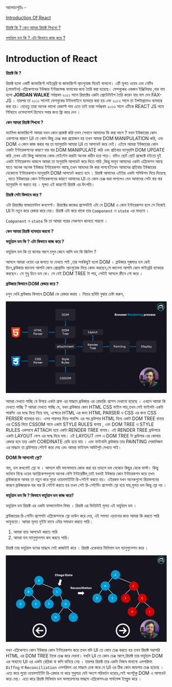 আলোচ্যসুচিঃ -

[Introduction Of React](#introduction)

[রিয়াক্ট কি ? কেন আমরা রিয়াক্ট শিখবো ?](#রিয়াক্ট)

[ভার্চুয়াল ডম কি ? এটা কিভাবে কাজ করে ?](#ভার্চুয়াল)

# Introduction of React

**রিয়াক্ট কি ?**

রিয়াক্ট হলো একটি জাভাস্ক্রিপ্ট লাইব্রেরি যা জাভাস্ক্রিপ্ট ল্যাংগুয়েজ দিয়েই বানানো। এটি মূলত ওয়েব এবং নেটিব (মোবাইল) এপ্লিকেশনের ইউজার ইন্টারফেজ বানানোর জন্য তৈরি করা হয়েছে। ফেসবুকের একজন ইঞ্জিনিয়ার ,যার নাম হলো **JORDAN WALKE** সর্বপ্রথম ২০১১ সালে রিয়াক্টের একটা প্রোটোটাইপ তৈরি করেন যার নাম দেন FAX-JS । তারপর তা ২০১১ সালেই ফেসবুকের টাইমলাইনে ব্যাবহার করা হয় এবং ২০১২ সালে তা ইন্সটাগ্রামেও ব্যাবহার করা হয়। যেহেতু তারা অনেক ভালো রেজাল্ট পায় এতে তাই তারা সর্বপ্রথম ২০১৩ সালে এটিকে REACT JS নামে গিটহাবে ওপেনসোর্স হিসেবে সবার জন্য ফ্রি করে দেন ।

**কেন আমরা রিয়াক্ট শিখবো ?**

ভ্যানিলা জাভাস্ক্রিপ্টে আমরা যখন কোন প্রজেক্ট করি তখন সেখানে আমাদের কি করা লাগে ? যখন ইউজারের কোন একশনের কারণে UI তে কোন কিছু চেঞ্জ করা প্রয়োজন হয় তখন আমরা DOM MANIPULATION করি, এবং DOM এ কোন কাজ করার পর তা ম্যানুয়ালি আমারা UI তে আপডেট করে দেই। এইযে আমরা ইউজারের কোন একটা ইন্টারেকশনের কারণে বার বার DOM MANIPULATE করি এবং প্রতিবার ম্যানুয়ালি DOM UPDATE করি ,তখন এটা কিন্তু আমাদের কোড মেইন্টেন করাটা অনেক কঠিন হয়ে পড়ে। যদিও ছোট ছোট প্রজেক্টে হইতো দুই একটা ইন্টারেকশন থাকলে আমরা তা ম্যনুয়ালি আপডেট করে দিতে পারি ,কিন্তু ভাবুন আমাদের একটা এপ্লিকেশন আছে যাতে অনেক অনেক ইউজার ইন্টারেকশন আছে,তখন আমদের কি করা লাগবে?তখন আমাদের প্রতিবার ইউজারের যেকোনো ইন্টারেকশনে ম্যানুয়ালি DOM আপডেট করতে হবে । রিয়াক্ট আমাদের এইটার একটা সলিউশন দিয়ে দিয়েছে , যাতে ইউজারের কোন ইন্টারেকশনের কারণে আমাদের UI তে কোন চেঞ্জ করা লাগলেও যেন আমাদের সেটা বার বার ম্যানুয়ালি না করতে হয় । মূলত এই কারণেই রিয়াক্ট এর উৎপত্তি।

**রিয়াক্ট সেটা কিভাবে করে ?**

এটা রিয়াক্টের ফান্ডামেন্টাল কনসেপ্ট। রিয়াক্টের কাজের প্রসেসটাই এটা যে DOM এ কোন ইন্টারেকশন হলে সে নিজেই UI টা নতুন করে রেন্ডার করে দেয়। রিয়াক্ট এটা করে থাকে তার `Component` ও `state` এর মাধ্যমে ।

`Component` ও `state` কি তা আমরা পরের সেকশনে জানতে পারবো ।

**কেন আমরা রিয়াক্ট ব্যাবহার করবো ?**

**ভার্চুয়াল ডম কি ? এটা কিভাবে কাজ করে ?**

ভার্চুয়াল ডম কি তা জানার আগে চলুন জেনে আসি ডম কি জিনিস ?

আসলে আমরা ওয়েব এর জগতে যা দেখতে পাই ,তার সবকিছুই হলো DOM । ব্রাউজার সুধ্মমাত্র ডম কেই চিনে,ব্রাউজার জানেনা আপনি কোন প্রোগ্রামিং ল্যাংগুয়েজ দিয়ে কোড করছেন,সে জানেনা আপনি কোন লাইব্রেরি ব্যাবহার করছেন। সে শুধু চিনে ডম কে। সে যেই DOM TREE টা পায়, সেটাই আসলে স্ক্রীনে শো করে ।

**ব্রাউজার কিভাবে DOM রেন্ডার করে ?**

চলুন দেখি ব্রাউজার কিভাবে DOM কে রেন্ডার করায় । নিচের ছবিটা বুঝার চেষ্টা করুন,

![DOM-TREE](./assets/images/DOM.png)

আমরা দেখতে পাচ্ছি যে উপরে একটা গ্রাফ এর মাদ্ধমে ব্রাউজার এর রেন্ডারিং প্রসেস দেখানো হয়েছে । এখানে আমরা কি দেখতে পাচ্ছি ? আমরা দেখতে পাচ্ছি যে, যখন ব্রাউজার কোন HTML CSS ফাইল পায়,তখন সেই ফাইলটা একটা পারসিং এর মদ্ধে দিয়ে নিয়ে যায়, এক্ষেত্রে HTML এর জন্য HTML PARSER ও CSS এর জন্য CSS PERSER ব্যাবহার হয়। এসব পারসার দিয়ে পারসিং এর পর ব্রাউসার HTML দিয়ে একটা DOM TREE বানায় এর CSS দিয়ে CSSOM নামে একটা STYLE RULES বানায় , এবং DOM TREE ও STYLE RULES একসাথে ATTACH হয়ে একটা RENDER TREE বানায়। এই RENDER TREE ব্রাউসারে একটা LAYOUT ফেস এর মদ্ধে দিয়ে যায়। এই LAYOUT ফেস এ DOM TREE টা ব্রাউসার এর কোথায় রেন্ডার হবে তার একটা CORDINATE রেডি হয়ে যায় । এবং ফাইনালি ব্রাউজার তার PAINTING মেকানিজম এর মাদ্ধমে তা ব্রাউসারে পেইন্ট করে দেয় এবং আমরা ফাইনাল আউটপুট দেখতে পাই।

**DOM কি আসলেই স্লো?**

নাহ, ডম কখনোই স্লো না । আসলে যদি ভালোভাবে কোড করা হয় তাহলে ডম যেকোন কিছুর থেকে ফাস্ট। কিন্তু বর্তমান বিশ্বে ওয়েব অ্যাপ্লিকেশনগুলো অনেক বেশি ইন্টারেক্টিভ,তাই যখনই ইউজার কোন ইন্টারেকশন করে তখন ব্রাউজারকে আবার তা নতুন করে পুরো ওয়েবসাইটটা রি-পেইন্ট করতে হয়। এইরকম যখন অনেকগুলো রিয়াকশনের কারনে ব্রাউজারকে বার বার রি পেইন্ট করতে হয় তখন সেই রি-পেইন্টিং প্রসেসটা স্লো হয়ে যায়,মুলত ডম কিন্তু স্লো নয় ।

**ভার্চুয়াল ডম কি ? কিভাবে ভার্চুয়াল ডম কাজ করে?**

ভার্চুয়াল ডম রিয়াক্ট এর একটা ফান্ডামেন্টাল বিষয় । রিয়াক্ট এর ভিত্তিটাই মূলত এই ভার্চুয়াল ডম ।

ব্রাউজারের রি-পেন্টিং প্রসেসটা এপ্লিকেশনকে স্লো ডাউন করে দেয়, এই সমস্যা এড়ানোর জন্য আমরা কি করতে পারি ভাবুনতো। আমরা মূলত দুইটা ভাবে এটার সমাধান করতে পারি :

1.  আমরা ব্যাচ আপডেট করতে পারি
2.  আমরা ডম ম্যানুপুলেশন কম করতে পারি।

রিয়াক্ট তার ভার্চুয়াল ডমের মাদ্ধমে সেই কাজটাই করে । রিয়াক্ট একেবারে মিনিমাম ডম ম্যানুপুলেশন করে ।

![verchualDom](./assets/images/verdom.png)

যখন এপ্লিকেশনে কোন ইউজার কোন ইন্টারেকশন করে তখন যদি UI তে কোন চেঞ্জ করতে হয় তখন রিয়াক্ট সরাসরি HTML এর DOM TREE টাকে চেঞ্জ করে দেয়না। যখনি UI তে কোন চেঞ্জ আসে,রিয়াক্ট তার ভার্চুয়াল DOM এর সাহায্যে UI এর একটা রেপ্লিকা বা কপি বানিয়ে নেয় । তারপর রিয়াক্ট তার একটা নিজস্ব বানানো এলগরিদম `Diffng` বা `Reconciliation` এলগরিদম এর মাদ্ধমে চেক করে যে UI এর ঠিক কোন জায়গায় চেঞ্জ হয়েছে । এতে করে পুরো ওয়েবসাইটটা রি-রেন্ডার না করে শুধুমাত্র যেই অংশে পরিবর্তন হয়েচে,সেই অংশটুকু DOM এ আপডেট করে দেয়। এতে করে রিয়াক্ট মিনিমাম ডম অপারেশনের মাদ্ধমে এপ্লিকেশনএর পার্ফমেন্স ইম্প্রুভ করে ।

